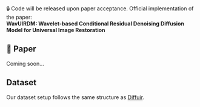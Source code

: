 🔒 Code will be released upon paper acceptance.
Official implementation of the paper:  
**WavUIRDM: Wavelet-based Conditional Residual Denoising Diffusion Model for Universal Image Restoration**  

## 🔗 Paper
Coming soon...

## Dataset
Our dataset setup follows the same structure as [Diffuir](https://github.com/iSEE-Laboratory/DiffUIR).
